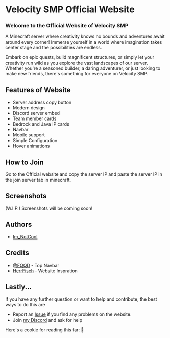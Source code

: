 # Velocity SMP Official Website

### Welcome to the Official Website of Velocity SMP

A Minecraft server where creativity knows no bounds and adventures await around every corner! Immerse yourself in a world where imagination takes center stage and the possibilities are endless.

Embark on epic quests, build magnificent structures, or simply let your creativity run wild as you explore the vast landscapes of our server. Whether you're a seasoned builder, a daring adventurer, or just looking to make new friends, there's something for everyone on Velocity SMP.


## Features of Website

- Server address copy button
- Modern design
- Discord server embed
- Team member cards
- Bedrock and Java IP cards
- Navbar
- Mobile support
- Simple Configuration
- Hover animations

## How to Join
Go to the Official website and copy the server IP and paste the server IP in the join server tab in minecraft.

## Screenshots
(W.I.P.) Screenshots will be coming soon!

## Authors
- [Im_NotCool](https://github.com/fir15playz)

## Credits
- [@FQQD](https://github.com/FQQD) - Top Navbar
- [HerrFisch](https://github.com/HerrFisch) - Website Inspration

## Lastly...
If you have any further question or want to help and contribute, the best ways to do this are
- Report an [Issue](https://github.com/fir15playz/Velocity-SMP/issues) if you find any problems on the website.
- Join [my Discord](https://discord.gg/Nxh2zXxYJ7) and ask for help

Here's a cookie for reading this far: 🍪
